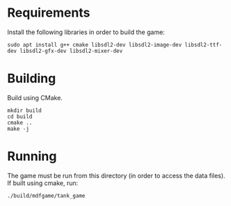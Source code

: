 # Requirements

Install the following libraries in order to build the game:

```
sudo apt install g++ cmake libsdl2-dev libsdl2-image-dev libsdl2-ttf-dev libsdl2-gfx-dev libsdl2-mixer-dev
```

# Building

Build using CMake.

```
mkdir build
cd build
cmake ..
make -j
```

# Running

The game must be run from this directory (in order to access the data files). If built using cmake, run:

```
./build/mdfgame/tank_game
```
